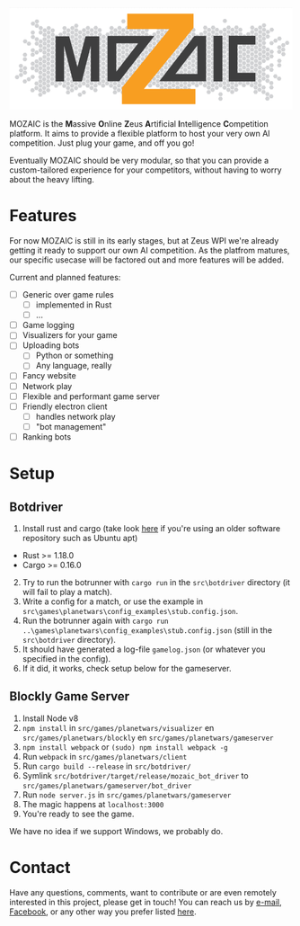 <p align="center"><img src="/resources/Design%205.PNG" alt="MOZAIC"/></p>

MOZAIC is the **M**assive **O**nline **Z**eus **A**rtificial **I**ntelligence **C**ompetition platform.
It aims to provide a flexible platform to host your very own AI competition. Just plug your game, and off you go!

Eventually MOZAIC should be very modular, so that you can provide a custom-tailored experience for your competitors, without having to worry about the heavy lifting.

# Features
For now MOZAIC is still in its early stages, but at Zeus WPI we're already getting it ready to support our own AI competition. As the platfrom matures, our specific usecase will be factored out and more features will be added.

Current and planned features:
 - [ ] Generic over game rules
   - [ ] implemented in Rust
   - [ ] ...
 - [ ] Game logging
 - [ ] Visualizers for your game
 - [ ] Uploading bots
    - [ ] Python or something
    - [ ] Any language, really
 - [ ] Fancy website
 - [ ] Network play
 - [ ] Flexible and performant game server
 - [ ] Friendly electron client
     - [ ] handles network play
     - [ ] "bot management"
  - [ ] Ranking bots

# Setup

## Botdriver

1. Install rust and cargo (take look [here](https://rustup.rs/) if you're using an older software repository such as Ubuntu apt)

- Rust >= 1.18.0
- Cargo >= 0.16.0

2. Try to run the botrunner with `cargo run` in the `src\botdriver` directory (it will fail to play a match).
3. Write a config for a match, or use the example in `src\games\planetwars\config_examples\stub.config.json`.
4. Run the botrunner again with `cargo run ..\games\planetwars\config_examples\stub.config.json` (still in the `src\botdriver` directory).
5. It should have generated a log-file `gamelog.json` (or whatever you specified in the config).
6. If it did, it works, check setup below for the gameserver.

## Blockly Game Server

1. Install Node v8
2. `npm install` in `src/games/planetwars/visualizer` en `src/games/planetwars/blockly` en `src/games/planetwars/gameserver`
3. `npm install webpack` or `(sudo) npm install webpack -g`
4. Run `webpack` in `src/games/planetwars/client`
5. Run `cargo build --release` in `src/botdriver/`
6. Symlink `src/botdriver/target/release/mozaic_bot_driver` to `src/games/planetwars/gameserver/bot_driver`
7. Run `node server.js` in `src/games/planetwars/gameserver`
8. The magic happens at `localhost:3000`
9. You're ready to see the game.

We have no idea if we support Windows, we probably do.

# Contact
Have any questions, comments, want to contribute or are even remotely interested in this project, please get in touch!
You can reach us by [e-mail](mailto:bestuur@zeus.ugent.be), [Facebook](https://www.facebook.com/zeus.wpi), or any other way you prefer listed [here](https://zeus.ugent.be/about/).
